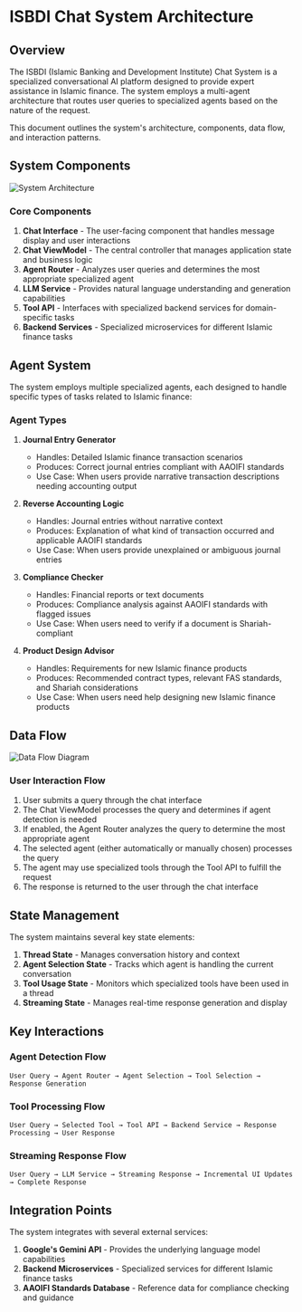 # ISBDI Chat System Architecture

## Overview

The ISBDI (Islamic Banking and Development Institute) Chat System is a specialized conversational AI platform designed to provide expert assistance in Islamic finance. The system employs a multi-agent architecture that routes user queries to specialized agents based on the nature of the request.

This document outlines the system's architecture, components, data flow, and interaction patterns.

## System Components

![System Architecture](./images/system-architecture.png)

### Core Components

1. **Chat Interface** - The user-facing component that handles message display and user interactions
2. **Chat ViewModel** - The central controller that manages application state and business logic
3. **Agent Router** - Analyzes user queries and determines the most appropriate specialized agent
4. **LLM Service** - Provides natural language understanding and generation capabilities
5. **Tool API** - Interfaces with specialized backend services for domain-specific tasks
6. **Backend Services** - Specialized microservices for different Islamic finance tasks

## Agent System

The system employs multiple specialized agents, each designed to handle specific types of tasks related to Islamic finance:

### Agent Types

1. **Journal Entry Generator**
   - Handles: Detailed Islamic finance transaction scenarios
   - Produces: Correct journal entries compliant with AAOIFI standards
   - Use Case: When users provide narrative transaction descriptions needing accounting output

2. **Reverse Accounting Logic**
   - Handles: Journal entries without narrative context
   - Produces: Explanation of what kind of transaction occurred and applicable AAOIFI standards
   - Use Case: When users provide unexplained or ambiguous journal entries

3. **Compliance Checker**
   - Handles: Financial reports or text documents
   - Produces: Compliance analysis against AAOIFI standards with flagged issues
   - Use Case: When users need to verify if a document is Shariah-compliant

4. **Product Design Advisor**
   - Handles: Requirements for new Islamic finance products
   - Produces: Recommended contract types, relevant FAS standards, and Shariah considerations
   - Use Case: When users need help designing new Islamic finance products

## Data Flow

![Data Flow Diagram](./images/data-flow.png)

### User Interaction Flow

1. User submits a query through the chat interface
2. The Chat ViewModel processes the query and determines if agent detection is needed
3. If enabled, the Agent Router analyzes the query to determine the most appropriate agent
4. The selected agent (either automatically or manually chosen) processes the query
5. The agent may use specialized tools through the Tool API to fulfill the request
6. The response is returned to the user through the chat interface

## State Management

The system maintains several key state elements:

1. **Thread State** - Manages conversation history and context
2. **Agent Selection State** - Tracks which agent is handling the current conversation
3. **Tool Usage State** - Monitors which specialized tools have been used in a thread
4. **Streaming State** - Manages real-time response generation and display

## Key Interactions

### Agent Detection Flow

```
User Query → Agent Router → Agent Selection → Tool Selection → Response Generation
```

### Tool Processing Flow

```
User Query → Selected Tool → Tool API → Backend Service → Response Processing → User Response
```

### Streaming Response Flow

```
User Query → LLM Service → Streaming Response → Incremental UI Updates → Complete Response
```

## Integration Points

The system integrates with several external services:

1. **Google's Gemini API** - Provides the underlying language model capabilities
2. **Backend Microservices** - Specialized services for different Islamic finance tasks
3. **AAOIFI Standards Database** - Reference data for compliance checking and guidance
